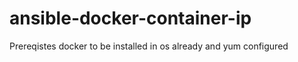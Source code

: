 # ansible-docker-container-ip

Prereqistes docker to be installed in os already and yum configured



